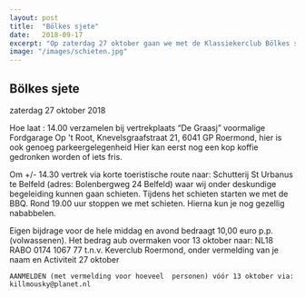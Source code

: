 ```yaml
---
layout: post
title:  "Bölkes sjete"
date:   2018-09-17
excerpt: "Op zaterdag 27 oktober gaan we met de Klassiekerclub Bölkes sjete in Belfeld."
image: "/images/schieten.jpg"
---
```


## Bölkes sjete

zaterdag 27 oktober 2018


Hoe laat : 14.00 verzamelen bij vertrekplaats “De Graasj”
voormalige Fordgarage Op 't Root, Knevelsgraafstraat 21, 6041 GP Roermond, hier is ook genoeg parkeergelegenheid
Hier kan eerst nog een kop koffie gedronken worden of iets fris.

Om  +/- 14.30 vertrek  via korte toeristische route naar:
Schutterij St Urbanus te Belfeld (adres: Bolenbergweg 24 Belfeld) 
waar wij onder deskundige begeleiding kunnen gaan schieten.
Tijdens het schieten starten we met de BBQ. Rond 19.00 uur stoppen we met schieten. Hierna kun je nog gezellig nababbelen.


Eigen bijdrage voor de hele middag en avond bedraagt 10,00 euro p.p. (volwassenen). Het bedrag aub overmaken voor 13 oktober naar: 
NL18 RABO 0174 1067 77 t.n.v. Keverclub Roermond, onder vermelding van je naam en Activiteit 27 oktober

	AANMELDEN (met vermelding voor hoeveel 	personen) vóór 13 oktober via: 	killmousky@planet.nl


